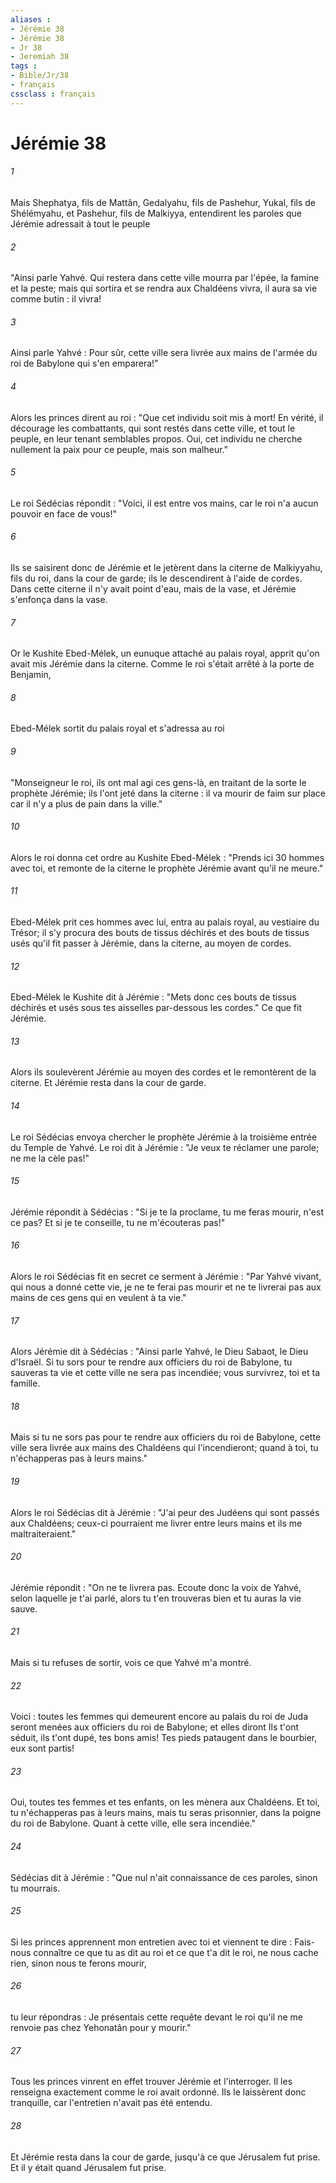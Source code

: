```yaml
---
aliases : 
- Jérémie 38
- Jérémie 38
- Jr 38
- Jeremiah 38
tags : 
- Bible/Jr/38
- français
cssclass : français
---
```


# Jérémie 38

###### 1
Mais Shephatya, fils de Mattân, Gedalyahu, fils de Pashehur, Yukal, fils de Shélémyahu, et Pashehur, fils de Malkiyya, entendirent les paroles que Jérémie adressait à tout le peuple
###### 2
"Ainsi parle Yahvé. Qui restera dans cette ville mourra par l'épée, la famine et la peste; mais qui sortira et se rendra aux Chaldéens vivra, il aura sa vie comme butin : il vivra!
###### 3
Ainsi parle Yahvé : Pour sûr, cette ville sera livrée aux mains de l'armée du roi de Babylone qui s'en emparera!"
###### 4
Alors les princes dirent au roi : "Que cet individu soit mis à mort! En vérité, il décourage les combattants, qui sont restés dans cette ville, et tout le peuple, en leur tenant semblables propos. Oui, cet individu ne cherche nullement la paix pour ce peuple, mais son malheur."
###### 5
Le roi Sédécias répondit : "Voici, il est entre vos mains, car le roi n'a aucun pouvoir en face de vous!"
###### 6
Ils se saisirent donc de Jérémie et le jetèrent dans la citerne de Malkiyyahu, fils du roi, dans la cour de garde; ils le descendirent à l'aide de cordes. Dans cette citerne il n'y avait point d'eau, mais de la vase, et Jérémie s'enfonça dans la vase.
###### 7
Or le Kushite Ebed-Mélek, un eunuque attaché au palais royal, apprit qu'on avait mis Jérémie dans la citerne. Comme le roi s'était arrêté à la porte de Benjamin,
###### 8
Ebed-Mélek sortit du palais royal et s'adressa au roi
###### 9
"Monseigneur le roi, ils ont mal agi ces gens-là, en traitant de la sorte le prophète Jérémie; ils l'ont jeté dans la citerne : il va mourir de faim sur place car il n'y a plus de pain dans la ville."
###### 10
Alors le roi donna cet ordre au Kushite Ebed-Mélek : "Prends ici 30 hommes avec toi, et remonte de la citerne le prophète Jérémie avant qu'il ne meure."
###### 11
Ebed-Mélek prit ces hommes avec lui, entra au palais royal, au vestiaire du Trésor; il s'y procura des bouts de tissus déchirés et des bouts de tissus usés qu'il fit passer à Jérémie, dans la citerne, au moyen de cordes.
###### 12
Ebed-Mélek le Kushite dit à Jérémie : "Mets donc ces bouts de tissus déchirés et usés sous tes aisselles par-dessous les cordes." Ce que fit Jérémie.
###### 13
Alors ils soulevèrent Jérémie au moyen des cordes et le remontèrent de la citerne. Et Jérémie resta dans la cour de garde.
###### 14
Le roi Sédécias envoya chercher le prophète Jérémie à la troisième entrée du Temple de Yahvé. Le roi dit à Jérémie : "Je veux te réclamer une parole; ne me la cèle pas!"
###### 15
Jérémie répondit à Sédécias : "Si je te la proclame, tu me feras mourir, n'est ce pas? Et si je te conseille, tu ne m'écouteras pas!"
###### 16
Alors le roi Sédécias fit en secret ce serment à Jérémie : "Par Yahvé vivant, qui nous a donné cette vie, je ne te ferai pas mourir et ne te livrerai pas aux mains de ces gens qui en veulent à ta vie."
###### 17
Alors Jérémie dit à Sédécias : "Ainsi parle Yahvé, le Dieu Sabaot, le Dieu d'Israël. Si tu sors pour te rendre aux officiers du roi de Babylone, tu sauveras ta vie et cette ville ne sera pas incendiée; vous survivrez, toi et ta famille.
###### 18
Mais si tu ne sors pas pour te rendre aux officiers du roi de Babylone, cette ville sera livrée aux mains des Chaldéens qui l'incendieront; quand à toi, tu n'échapperas pas à leurs mains."
###### 19
Alors le roi Sédécias dit à Jérémie : "J'ai peur des Judéens qui sont passés aux Chaldéens; ceux-ci pourraient me livrer entre leurs mains et ils me maltraiteraient."
###### 20
Jérémie répondit : "On ne te livrera pas. Ecoute donc la voix de Yahvé, selon laquelle je t'ai parlé, alors tu t'en trouveras bien et tu auras la vie sauve.
###### 21
Mais si tu refuses de sortir, vois ce que Yahvé m'a montré.
###### 22
Voici : toutes les femmes qui demeurent encore au palais du roi de Juda seront menées aux officiers du roi de Babylone; et elles diront Ils t'ont séduit, ils t'ont dupé, tes bons amis! Tes pieds pataugent dans le bourbier, eux sont partis!
###### 23
Oui, toutes tes femmes et tes enfants, on les mènera aux Chaldéens. Et toi, tu n'échapperas pas à leurs mains, mais tu seras prisonnier, dans la poigne du roi de Babylone. Quant à cette ville, elle sera incendiée."
###### 24
Sédécias dit à Jérémie : "Que nul n'ait connaissance de ces paroles, sinon tu mourrais.
###### 25
Si les princes apprennent mon entretien avec toi et viennent te dire : Fais-nous connaître ce que tu as dit au roi et ce que t'a dit le roi, ne nous cache rien, sinon nous te ferons mourir,
###### 26
tu leur répondras : Je présentais cette requête devant le roi qu'il ne me renvoie pas chez Yehonatân pour y mourir."
###### 27
Tous les princes vinrent en effet trouver Jérémie et l'interroger. Il les renseigna exactement comme le roi avait ordonné. Ils le laissèrent donc tranquille, car l'entretien n'avait pas été entendu.
###### 28
Et Jérémie resta dans la cour de garde, jusqu'à ce que Jérusalem fut prise. Et il y était quand Jérusalem fut prise.
